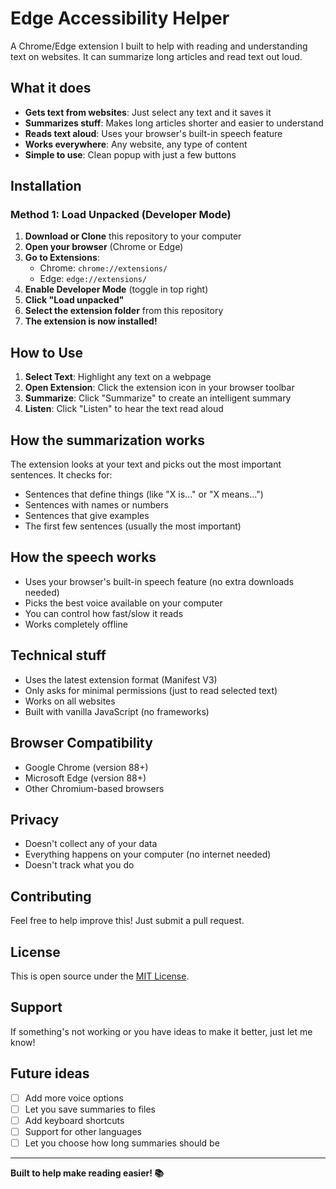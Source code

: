 # Edge Accessibility Helper

A Chrome/Edge extension I built to help with reading and understanding text on websites. It can summarize long articles and read text out loud.

## What it does

- **Gets text from websites**: Just select any text and it saves it
- **Summarizes stuff**: Makes long articles shorter and easier to understand
- **Reads text aloud**: Uses your browser's built-in speech feature
- **Works everywhere**: Any website, any type of content
- **Simple to use**: Clean popup with just a few buttons

## Installation

### Method 1: Load Unpacked (Developer Mode)

1. **Download or Clone** this repository to your computer
2. **Open your browser** (Chrome or Edge)
3. **Go to Extensions**:
   - Chrome: `chrome://extensions/`
   - Edge: `edge://extensions/`
4. **Enable Developer Mode** (toggle in top right)
5. **Click "Load unpacked"**
6. **Select the extension folder** from this repository
7. **The extension is now installed!**



## How to Use

1. **Select Text**: Highlight any text on a webpage
2. **Open Extension**: Click the extension icon in your browser toolbar
3. **Summarize**: Click "Summarize" to create an intelligent summary
4. **Listen**: Click "Listen" to hear the text read aloud

## How the summarization works

The extension looks at your text and picks out the most important sentences. It checks for:
- Sentences that define things (like "X is..." or "X means...")
- Sentences with names or numbers
- Sentences that give examples
- The first few sentences (usually the most important)

## How the speech works

- Uses your browser's built-in speech feature (no extra downloads needed)
- Picks the best voice available on your computer
- You can control how fast/slow it reads
- Works completely offline

## Technical stuff

- Uses the latest extension format (Manifest V3)
- Only asks for minimal permissions (just to read selected text)
- Works on all websites
- Built with vanilla JavaScript (no frameworks)

## Browser Compatibility

-  Google Chrome (version 88+)
-  Microsoft Edge (version 88+)
-  Other Chromium-based browsers

## Privacy

- Doesn't collect any of your data
- Everything happens on your computer (no internet needed)
- Doesn't track what you do

## Contributing

Feel free to help improve this! Just submit a pull request.

## License

This is open source under the [MIT License](LICENSE).

## Support


If something's not working or you have ideas to make it better, just let me know!

## Future ideas

- [ ] Add more voice options
- [ ] Let you save summaries to files
- [ ] Add keyboard shortcuts
- [ ] Support for other languages
- [ ] Let you choose how long summaries should be

---

**Built to help make reading easier! 📚**
